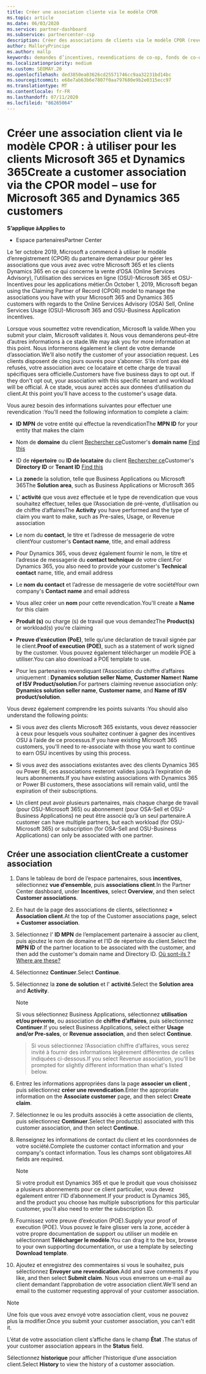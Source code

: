 ```yaml
---
title: Créer une association cliente via le modèle CPOR
ms.topic: article
ms.date: 06/03/2020
ms.service: partner-dashboard
ms.subservice: partnercenter-csp
description: Créer des associations de clients via le modèle CPOR (revendication du partenaire de l’enregistrement). Permet de gérer les ventes, l’utilisation & les Incentives pour les clients Microsoft 365 et Dynamics 365.
author: MalloryPrincipe
ms.author: mallp
keywords: demandes d’incentives, revendications de co-op, fonds de co-op, OSU, OSA, ISV, Association de revenus
ms.localizationpriority: medium
ms.custom: SEOMAY.20
ms.openlocfilehash: ded3850ea03626cd25571746cc9aa32231bd14bc
ms.sourcegitcommit: e68e7ab63b6e7807f0aa797680e9b2e0315ecc97
ms.translationtype: MT
ms.contentlocale: fr-FR
ms.lasthandoff: 07/11/2020
ms.locfileid: "86265064"
---
```

# <a name="create-a-customer-association-via-the-cpor-model--use-for-microsoft-365-and-dynamics-365-customers"></a><span data-ttu-id="b9df8-105">Créer une association client via le modèle CPOR : à utiliser pour les clients Microsoft 365 et Dynamics 365</span><span class="sxs-lookup"><span data-stu-id="b9df8-105">Create a customer association via the CPOR model – use for Microsoft 365 and Dynamics 365 customers</span></span>

<span data-ttu-id="b9df8-106">**S’applique à**</span><span class="sxs-lookup"><span data-stu-id="b9df8-106">**Applies to**</span></span>

- <span data-ttu-id="b9df8-107">Espace partenaires</span><span class="sxs-lookup"><span data-stu-id="b9df8-107">Partner Center</span></span>

<span data-ttu-id="b9df8-108">Le 1er octobre 2019, Microsoft a commencé à utiliser le modèle d’enregistrement (CPOR) du partenaire demandeur pour gérer les associations que vous avez avec votre Microsoft 365 et les clients Dynamics 365 en ce qui concerne la vente d’OSA (Online Services Advisory), l’utilisation des services en ligne (OSU)-Microsoft 365 et OSU-Incentives pour les applications métier.</span><span class="sxs-lookup"><span data-stu-id="b9df8-108">On October 1, 2019, Microsoft began using the Claiming Partner of Record (CPOR) model to manage the associations you have with your Microsoft 365 and Dynamics 365 customers with regards to the Online Services Advisory (OSA) Sell, Online Services Usage (OSU)-Microsoft 365 and OSU-Business Application incentives.</span></span>

<span data-ttu-id="b9df8-109">Lorsque vous soumettez votre revendication, Microsoft la valide.</span><span class="sxs-lookup"><span data-stu-id="b9df8-109">When you submit your claim, Microsoft validates it.</span></span> <span data-ttu-id="b9df8-110">Nous vous demanderons peut-être d’autres informations à ce stade.</span><span class="sxs-lookup"><span data-stu-id="b9df8-110">We may ask you for more information at this point.</span></span> <span data-ttu-id="b9df8-111">Nous informerons également le client de votre demande d’association.</span><span class="sxs-lookup"><span data-stu-id="b9df8-111">We'll also notify the customer of your association request.</span></span> <span data-ttu-id="b9df8-112">Les clients disposent de cinq jours ouvrés pour s’abonner. S’ils n’ont pas été refusés, votre association avec ce locataire et cette charge de travail spécifiques sera officielle.</span><span class="sxs-lookup"><span data-stu-id="b9df8-112">Customers have five business days to opt out. If they don't opt out, your association with this specific tenant and workload will be official.</span></span> <span data-ttu-id="b9df8-113">À ce stade, vous aurez accès aux données d’utilisation du client.</span><span class="sxs-lookup"><span data-stu-id="b9df8-113">At this point you'll have access to the customer's usage data.</span></span> 

<span data-ttu-id="b9df8-114">Vous aurez besoin des informations suivantes pour effectuer une revendication :</span><span class="sxs-lookup"><span data-stu-id="b9df8-114">You'll need the following information to complete a claim:</span></span>

- <span data-ttu-id="b9df8-115">**ID MPN** de votre entité qui effectue la revendication</span><span class="sxs-lookup"><span data-stu-id="b9df8-115">The **MPN ID** for your entity that makes the claim</span></span>

- <span data-ttu-id="b9df8-116">Nom de **domaine** du client [Rechercher ce](https://docs.microsoft.com/partner-center/find-customer-domain-name)</span><span class="sxs-lookup"><span data-stu-id="b9df8-116">Customer's **domain name** [Find this](https://docs.microsoft.com/partner-center/find-customer-domain-name)</span></span>

- <span data-ttu-id="b9df8-117">ID de **répertoire** ou **ID de locataire** du client [Rechercher ce](https://docs.microsoft.com/partner-center/find-customer-domain-name)</span><span class="sxs-lookup"><span data-stu-id="b9df8-117">Customer's **Directory ID** or **Tenant ID** [Find this](https://docs.microsoft.com/partner-center/find-customer-domain-name)</span></span>

- <span data-ttu-id="b9df8-118">La **zone**de la solution, telle que Business Applications ou Microsoft 365</span><span class="sxs-lookup"><span data-stu-id="b9df8-118">The **Solution area**, such as Business Applications or Microsoft 365</span></span>

- <span data-ttu-id="b9df8-119">L' **activité** que vous avez effectuée et le type de revendication que vous souhaitez effectuer, telles que l’Association de pré-vente, d’utilisation ou de chiffre d’affaires</span><span class="sxs-lookup"><span data-stu-id="b9df8-119">The **Activity** you have performed and the type of claim you want to make, such as Pre-sales, Usage, or Revenue association</span></span>

- <span data-ttu-id="b9df8-120">Le nom du **contact**, le titre et l’adresse de messagerie de votre client</span><span class="sxs-lookup"><span data-stu-id="b9df8-120">Your customer's **Contact name**, title, and email address</span></span>

- <span data-ttu-id="b9df8-121">Pour Dynamics 365, vous devez également fournir le nom, le titre et l’adresse de messagerie du **contact technique** de votre client.</span><span class="sxs-lookup"><span data-stu-id="b9df8-121">For Dynamics 365, you also need to provide your customer's **Technical contact** name, title, and email address</span></span>

- <span data-ttu-id="b9df8-122">Le **nom du contact** et l’adresse de messagerie de votre société</span><span class="sxs-lookup"><span data-stu-id="b9df8-122">Your own company's **Contact name** and email address</span></span>

- <span data-ttu-id="b9df8-123">Vous allez créer un **nom** pour cette revendication.</span><span class="sxs-lookup"><span data-stu-id="b9df8-123">You'll create a **Name** for this claim</span></span>

- <span data-ttu-id="b9df8-124">**Produit (s)** ou charge (s) de travail que vous demandez</span><span class="sxs-lookup"><span data-stu-id="b9df8-124">The **Product(s)** or workload(s) you're claiming</span></span>

- <span data-ttu-id="b9df8-125">**Preuve d’exécution (PoE)**, telle qu’une déclaration de travail signée par le client.</span><span class="sxs-lookup"><span data-stu-id="b9df8-125">**Proof of execution (POE)**, such as a statement of work signed by the customer.</span></span> <span data-ttu-id="b9df8-126">Vous pouvez également télécharger un modèle POE à utiliser.</span><span class="sxs-lookup"><span data-stu-id="b9df8-126">You can also download a POE template to use.</span></span>

- <span data-ttu-id="b9df8-127">Pour les partenaires revendiquant l’Association du chiffre d’affaires uniquement : **Dynamics solution seller Name**, **Customer Name**et **Name of ISV Product/solution**.</span><span class="sxs-lookup"><span data-stu-id="b9df8-127">For partners claiming revenue association only: **Dynamics solution seller name**, **Customer name**, and **Name of ISV product/solution**.</span></span> 

<span data-ttu-id="b9df8-128">Vous devez également comprendre les points suivants :</span><span class="sxs-lookup"><span data-stu-id="b9df8-128">You should also understand the following points:</span></span>

- <span data-ttu-id="b9df8-129">Si vous avez des clients Microsoft 365 existants, vous devez réassocier à ceux pour lesquels vous souhaitez continuer à gagner des incentives OSU à l’aide de ce processus.</span><span class="sxs-lookup"><span data-stu-id="b9df8-129">If you have existing Microsoft 365 customers, you'll need to re-associate with those you want to continue to earn OSU incentives by using this process.</span></span>

- <span data-ttu-id="b9df8-130">Si vous avez des associations existantes avec des clients Dynamics 365 ou Power BI, ces associations resteront valides jusqu’à l’expiration de leurs abonnements.</span><span class="sxs-lookup"><span data-stu-id="b9df8-130">If you have existing associations with Dynamics 365 or Power BI customers, these associations will remain valid, until the expiration of their subscriptions.</span></span>

- <span data-ttu-id="b9df8-131">Un client peut avoir plusieurs partenaires, mais chaque charge de travail (pour OSU-Microsoft 365) ou abonnement (pour OSA-Sell et OSU-Business Applications) ne peut être associé qu’à un seul partenaire.</span><span class="sxs-lookup"><span data-stu-id="b9df8-131">A customer can have multiple partners, but each workload (for OSU-Microsoft 365) or subscription (for OSA-Sell and OSU-Business Applications) can only be associated with one partner.</span></span>

## <a name="create-a-customer-association"></a><span data-ttu-id="b9df8-132">Créer une association client</span><span class="sxs-lookup"><span data-stu-id="b9df8-132">Create a customer association</span></span>

1. <span data-ttu-id="b9df8-133">Dans le tableau de bord de l’espace partenaires, sous **incentives**, sélectionnez **vue d’ensemble**, puis **associations client**.</span><span class="sxs-lookup"><span data-stu-id="b9df8-133">In the Partner Center dashboard, under **Incentives**, select **Overview**, and then select **Customer associations**.</span></span> 

2. <span data-ttu-id="b9df8-134">En haut de la page des associations de clients, sélectionnez **+ Association client**.</span><span class="sxs-lookup"><span data-stu-id="b9df8-134">At the top of the Customer associations page, select **+ Customer association**.</span></span>

3. <span data-ttu-id="b9df8-135">Sélectionnez l' **ID MPN** de l’emplacement partenaire à associer au client, puis ajoutez le nom de domaine et l’ID de répertoire du client.</span><span class="sxs-lookup"><span data-stu-id="b9df8-135">Select the **MPN ID** of the partner location to be associated with the customer, and then add the customer's domain name and Directory ID.</span></span> [<span data-ttu-id="b9df8-136">Où sont-ils ?</span><span class="sxs-lookup"><span data-stu-id="b9df8-136">Where are these?</span></span>](https://docs.microsoft.com/partner-center/find-customer-domain-name)

4. <span data-ttu-id="b9df8-137">Sélectionnez **Continuer**.</span><span class="sxs-lookup"><span data-stu-id="b9df8-137">Select **Continue**.</span></span>

5. <span data-ttu-id="b9df8-138">Sélectionnez la **zone de solution** et l' **activité**.</span><span class="sxs-lookup"><span data-stu-id="b9df8-138">Select the **Solution area** and **Activity**.</span></span> 

   >[!Note]
   >
   ><span data-ttu-id="b9df8-139">Si vous sélectionnez Business Applications, sélectionnez **utilisation et/ou prévente**, ou association de **chiffre d’affaires**, puis sélectionnez **Continuer**.</span><span class="sxs-lookup"><span data-stu-id="b9df8-139">If you select Business Applications, select either **Usage and/or Pre-sales**, or **Revenue association**, and then select **Continue**.</span></span> 

   ><span data-ttu-id="b9df8-140">Si vous sélectionnez l’Association chiffre d’affaires, vous serez invité à fournir des informations légèrement différentes de celles indiquées ci-dessous.</span><span class="sxs-lookup"><span data-stu-id="b9df8-140">If you select Revenue association, you'll be prompted for slightly different information than what's listed below.</span></span>

6. <span data-ttu-id="b9df8-141">Entrez les informations appropriées dans la page **associer un client** , puis sélectionnez **créer une revendication**.</span><span class="sxs-lookup"><span data-stu-id="b9df8-141">Enter the appropriate information on the **Associate customer** page, and then select **Create claim**.</span></span>

7. <span data-ttu-id="b9df8-142">Sélectionnez le ou les produits associés à cette association de clients, puis sélectionnez **Continuer**.</span><span class="sxs-lookup"><span data-stu-id="b9df8-142">Select the product(s) associated with this customer association, and then select **Continue**.</span></span>

8. <span data-ttu-id="b9df8-143">Renseignez les informations de contact du client et les coordonnées de votre société.</span><span class="sxs-lookup"><span data-stu-id="b9df8-143">Complete the customer contact information and your company's contact information.</span></span> <span data-ttu-id="b9df8-144">Tous les champs sont obligatoires.</span><span class="sxs-lookup"><span data-stu-id="b9df8-144">All fields are required.</span></span> 

   >[!NOTE]
   ><span data-ttu-id="b9df8-145">Si votre produit est Dynamics 365 et que le produit que vous choisissez a plusieurs abonnements pour ce client particulier, vous devez également entrer l’ID d’abonnement.</span><span class="sxs-lookup"><span data-stu-id="b9df8-145">If your product is Dynamics 365, and the product you choose has multiple subscriptions for this particular customer, you'll also need to enter the subscription ID.</span></span>

9. <span data-ttu-id="b9df8-146">Fournissez votre preuve d’exécution (POE).</span><span class="sxs-lookup"><span data-stu-id="b9df8-146">Supply your proof of execution (POE).</span></span> <span data-ttu-id="b9df8-147">Vous pouvez le faire glisser vers la zone, accéder à votre propre documentation de support ou utiliser un modèle en sélectionnant **Télécharger le modèle**.</span><span class="sxs-lookup"><span data-stu-id="b9df8-147">You can drag it to the box, browse to your own supporting documentation, or use a template by selecting **Download template**.</span></span> 

10. <span data-ttu-id="b9df8-148">Ajoutez et enregistrez des commentaires si vous le souhaitez, puis sélectionnez **Envoyer une revendication**.</span><span class="sxs-lookup"><span data-stu-id="b9df8-148">Add and save comments if you like, and then select **Submit claim**.</span></span> <span data-ttu-id="b9df8-149">Nous vous enverrons un e-mail au client demandant l’approbation de votre association client.</span><span class="sxs-lookup"><span data-stu-id="b9df8-149">We'll send an email to the customer requesting approval of your customer association.</span></span>

   >[!NOTE]
   ><span data-ttu-id="b9df8-150">Une fois que vous avez envoyé votre association client, vous ne pouvez plus la modifier.</span><span class="sxs-lookup"><span data-stu-id="b9df8-150">Once you submit your customer association, you can't edit it.</span></span>

<span data-ttu-id="b9df8-151">L’état de votre association client s’affiche dans le champ **État** .</span><span class="sxs-lookup"><span data-stu-id="b9df8-151">The status of your customer association appears in the **Status** field.</span></span>

<span data-ttu-id="b9df8-152">Sélectionnez **historique** pour afficher l’historique d’une association client.</span><span class="sxs-lookup"><span data-stu-id="b9df8-152">Select **History** to view the history of a customer association.</span></span>
